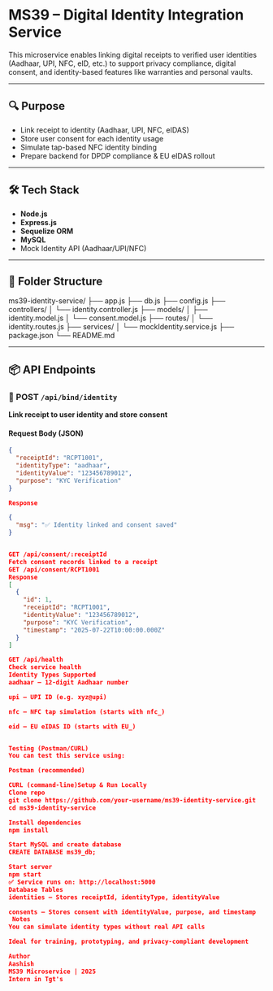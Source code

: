 # MS39 – Digital Identity Integration Service

This microservice enables linking digital receipts to verified user identities (Aadhaar, UPI, NFC, eID, etc.) to support privacy compliance, digital consent, and identity-based features like warranties and personal vaults.

---

## 🔍 Purpose

- Link receipt to identity (Aadhaar, UPI, NFC, eIDAS)
- Store user consent for each identity usage
- Simulate tap-based NFC identity binding
- Prepare backend for DPDP compliance & EU eIDAS rollout

---

## 🛠️ Tech Stack

- **Node.js**
- **Express.js**
- **Sequelize ORM**
- **MySQL**
- Mock Identity API (Aadhaar/UPI/NFC)

---

## 📁 Folder Structure

ms39-identity-service/
├── app.js
├── db.js
├── config.js
├── controllers/
│ └── identity.controller.js
├── models/
│ ├── identity.model.js
│ └── consent.model.js
├── routes/
│ └── identity.routes.js
├── services/
│ └── mockIdentity.service.js
├── package.json
└── README.md


---

## 📦 API Endpoints

### 🔗 POST `/api/bind/identity`

**Link receipt to user identity and store consent**

#### Request Body (JSON)
```json
{
  "receiptId": "RCPT1001",
  "identityType": "aadhaar",
  "identityValue": "123456789012",
  "purpose": "KYC Verification"
}

Response

{
  "msg": "✅ Identity linked and consent saved"
}


GET /api/consent/:receiptId
Fetch consent records linked to a receipt
GET /api/consent/RCPT1001
Response
[
  {
    "id": 1,
    "receiptId": "RCPT1001",
    "identityValue": "123456789012",
    "purpose": "KYC Verification",
    "timestamp": "2025-07-22T10:00:00.000Z"
  }
]

GET /api/health
Check service health
Identity Types Supported
aadhaar – 12-digit Aadhaar number

upi – UPI ID (e.g. xyz@upi)

nfc – NFC tap simulation (starts with nfc_)

eid – EU eIDAS ID (starts with EU_)


Testing (Postman/CURL)
You can test this service using:

Postman (recommended)

CURL (command-line)Setup & Run Locally
Clone repo
git clone https://github.com/your-username/ms39-identity-service.git
cd ms39-identity-service

Install dependencies
npm install

Start MySQL and create database
CREATE DATABASE ms39_db;

Start server
npm start
✅ Service runs on: http://localhost:5000
Database Tables
identities – Stores receiptId, identityType, identityValue

consents – Stores consent with identityValue, purpose, and timestamp
 Notes
You can simulate identity types without real API calls

Ideal for training, prototyping, and privacy-compliant development

Author
Aashish 
MS39 Microservice | 2025
Intern in Tgt's
